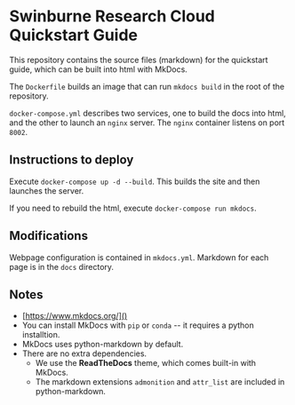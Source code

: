 # Swinburne Research Cloud Quickstart Guide
This repository contains the source files (markdown) for the quickstart guide, which can be built into html with MkDocs.

The `Dockerfile` builds an image that can run `mkdocs build` in the root of the repository.

`docker-compose.yml` describes two services, one to build the docs into html, and the other to launch an `nginx` server. The `nginx` container listens on port `8002`.

## Instructions to deploy
Execute `docker-compose up -d --build`. This builds the site and then launches the server.

If you need to rebuild the html, execute `docker-compose run mkdocs`.

## Modifications
Webpage configuration is contained in `mkdocs.yml`.
Markdown for each page is in the `docs` directory.

## Notes
- [https://www.mkdocs.org/]()
- You can install MkDocs with `pip` or `conda` -- it requires a python installtion.
- MkDocs uses python-markdown by default.
- There are no extra dependencies.
  - We use the **ReadTheDocs** theme, which comes built-in with MkDocs.
  - The markdown extensions `admonition` and `attr_list` are included in python-markdown.

